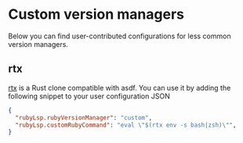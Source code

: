 # Custom version managers

Below you can find user-contributed configurations for less common version managers.

## rtx

[rtx](https://github.com/jdxcode/rtx) is a Rust clone compatible with asdf. You can use it by adding the following
snippet to your user configuration JSON

```json
{
  "rubyLsp.rubyVersionManager": "custom",
  "rubyLsp.customRubyCommand": "eval \"$(rtx env -s bash|zsh)\"",
}
```
